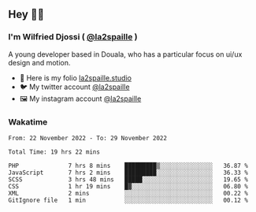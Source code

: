 ## Hey 👋🏾
### I'm Wilfried Djossi ( <a href="https://twitter.com/la2spaille/" target="_blank">@la2spaille</a> )
A young developer based in Douala, who has a particular focus on ui/ux design and motion.

- 🎨 Here is my folio [la2spaille.studio](https://la2spaille.studio/)
- 🐦 My twitter account [@la2spaille](https://twitter.com/la2spaille/)
- 🖼 My instagram account [@la2spaille](https://www.instagram.com/la2spaille/)

### Wakatime
<!--START_SECTION:waka-->

```text
From: 22 November 2022 - To: 29 November 2022

Total Time: 19 hrs 22 mins

PHP              7 hrs 8 mins    █████████▒░░░░░░░░░░░░░░░   36.87 %
JavaScript       7 hrs 2 mins    █████████░░░░░░░░░░░░░░░░   36.33 %
SCSS             3 hrs 48 mins   █████░░░░░░░░░░░░░░░░░░░░   19.65 %
CSS              1 hr 19 mins    █▓░░░░░░░░░░░░░░░░░░░░░░░   06.80 %
XML              2 mins          ░░░░░░░░░░░░░░░░░░░░░░░░░   00.22 %
GitIgnore file   1 min           ░░░░░░░░░░░░░░░░░░░░░░░░░   00.12 %
```

<!--END_SECTION:waka-->
<!--
**la2spaille/la2spaille** is a ✨ _special_ ✨ repository because its `README.md` (this file) appears on your GitHub profile.

Here are some ideas to get you started:

- 🔭 I’m currently working on ...
- 🌱 I’m currently learning ...
- 👯 I’m looking to collaborate on ...
- 🤔 I’m looking for help with ...
- 💬 Ask me about ...
- 📫 How to reach me: ...
- 😄 Pronouns: ...
- ⚡ Fun fact: ...
-->
